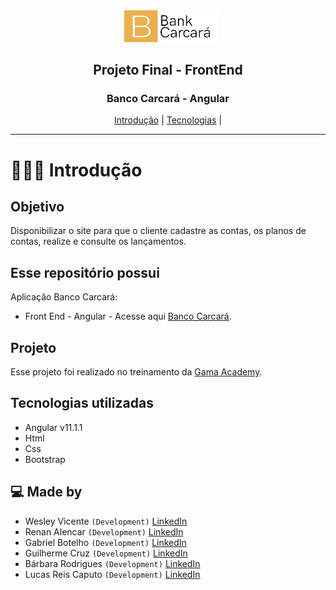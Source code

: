 <div align="center">
  <img width="160px" src="/src/assets/img/logo.png"/>
  
  <h2> Projeto Final - FrontEnd </h2>
</div>

<div align="center">
  <h3>Banco Carcará - Angular</h3>
  <a href="#-Introduction">Introdução</a> |
  <a href="#Tecnologias">Tecnologias</a> |

</div>

---

# 👨🏻‍💻 Introdução

## Objetivo
Disponibilizar o site para que o cliente cadastre as contas, os planos de contas, realize e
consulte os lançamentos.

## Esse repositório possui

Aplicação Banco Carcará:

- Front End - Angular - Acesse aqui [Banco Carcará](https://grupocarcara-4.netlify.app).


## Projeto

Esse projeto foi realizado no treinamento da [Gama Academy](https://www.gama.academy/).

## Tecnologias utilizadas

- Angular v11.1.1
- Html
- Css
- Bootstrap



## 💻 Made by
- Wesley Vicente `(Development)`  [LinkedIn](https://www.linkedin.com/in/wesleyvicen/)
- Renan Alencar `(Development)`  [LinkedIn](https://www.linkedin.com/in/renancostaalencar/)
- Gabriel Botelho `(Development)`  [LinkedIn](https://www.linkedin.com/in/gabriel-carreiras-botelho-867158151/)
- Guilherme Cruz `(Development)`  [LinkedIn](https://www.linkedin.com/in/guilherme-p-cruz/)
- Bárbara Rodrigues `(Development)`  [LinkedIn](https://www.linkedin.com/in/b%C3%A1rbara-rodrigues-49924697/)
- Lucas Reis Caputo `(Development)`  [LinkedIn](https://www.linkedin.com/in/lucascaputo/)
